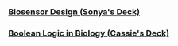 ### [Biosensor Design (Sonya's Deck)](/TeamDocs/Biosensor_Design.ppt)

### [Boolean Logic in Biology (Cassie's Deck)](/TeamDocs/BooleanLogic_in_Biology.pptx)
